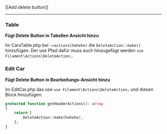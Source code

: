 [[Add delete button]]

---
### Table
**Fügt Delete Button in Tabellen Ansicht hinzu**

Im CarsTable.php bei `->actions(hehehe)` die `DeleteAction::make()` hinzufügen.
Der use Pfad dafür muss auch hinzugefügt werden `use Filament\Actions\DeleteAction;`.
### Edit Car
**Fügt Delete Button in Bearbeitungs-Ansicht hinzu**

Im EditCar.php das use `use Filament\Actions\DeleteAction;` und diesen Block hinzufügen:
```php
protected function getHeaderActions(): array
{
    return [
        DeleteAction::make(hehehe),
    ];
}
```
